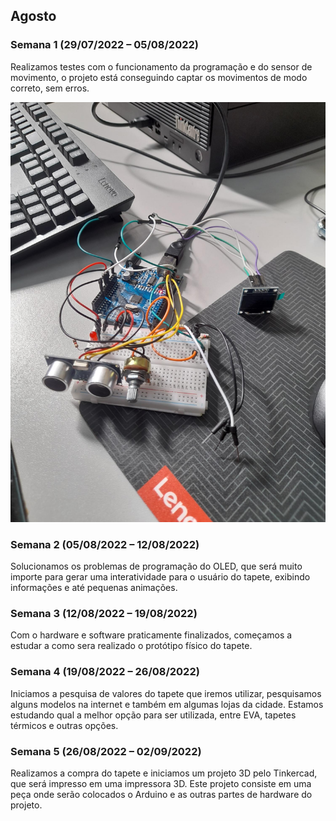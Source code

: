 ## Agosto

### Semana 1 (29/07/2022 – 05/08/2022)
Realizamos testes com o funcionamento da programação e do sensor de movimento, o projeto está conseguindo captar os movimentos de modo correto, sem erros.

![PlacaArduinoOLED](./img/ago_01.png)  

### Semana 2 (05/08/2022 – 12/08/2022)
Solucionamos os problemas de programação do OLED, que será muito importe para gerar uma interatividade para o usuário do tapete, exibindo informações e até pequenas animações.

### Semana 3 (12/08/2022 – 19/08/2022)
Com o hardware e software praticamente finalizados, começamos a estudar a como sera realizado o protótipo físico do tapete.

### Semana 4 (19/08/2022 – 26/08/2022)
Iniciamos a pesquisa de valores do tapete que iremos utilizar, pesquisamos alguns modelos na internet e também em algumas lojas da cidade. Estamos estudando qual a melhor opção para ser utilizada, entre EVA, tapetes térmicos e outras opções.

### Semana 5 (26/08/2022 – 02/09/2022)
Realizamos a compra do tapete e iniciamos um projeto 3D pelo Tinkercad, que será impresso em uma impressora 3D. Este projeto consiste em uma peça onde serão colocados o Arduino e as outras partes de hardware do projeto.

